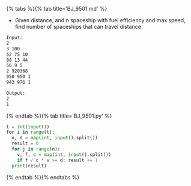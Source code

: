 {% tabs %}{% tab title='BJ_9501.md' %}

* Given distance, and n spaceship with fuel efficiency and max speed, find number of spaceships that can travel distance

```txt
Input:
2
3 100
52 75 10
88 13 44
56 9 5
2 920368
950 950 1
943 976 1

Output:
2
1
```

{% endtab %}{% tab title='BJ_9501.py' %}

```py
t = int(input())
for i in range(t):
  n, d = map(int, input().split())
  result = 0
  for j in range(n):
    v, f, c = map(int, input().split())
    if f / c * v >= d: result += 1
  print(result)
```

{% endtab %}{% endtabs %}
